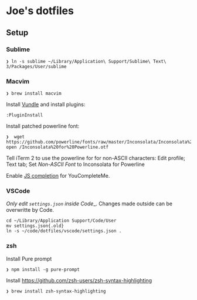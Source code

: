 # Joe's dotfiles

## Setup

### Sublime

    ❯ ln -s sublime ~/Library/Application\ Support/Sublime\ Text\ 3/Packages/User/sublime

### Macvim


    ❯ brew install macvim

Install [Vundle](https://github.com/VundleVim/Vundle.vim#quick-start) and install plugins:

    :PluginInstall

Install patched powerline font:

    ❯  wget https://github.com/powerline/fonts/raw/master/Inconsolata/Inconsolata%20for%20Powerline.otf
    open /Inconsolata%20for%20Powerline.otf

Tell iTerm 2 to use the powerline for for non-ASCII characters: Edit profile; Text tab; Set _Non-ASCII Font_ to Inconsolata for Powerline

Enable [JS completion](https://github.com/Valloric/YouCompleteMe#javascript-semantic-completion) for YouCompleteMe.

### VSCode

_Only edit `settings.json` inside Code__. Changes made outside can be overwritte by Code.

```
cd ~/Library/Application Support/Code/User
mv settings.json{.old}
ln -s ~/code/dotfiles/vscode/settings.json .
```

### zsh

Install Pure prompt

    ❯ npm install -g pure-prompt

Install https://github.com/zsh-users/zsh-syntax-highlighting

    ❯ brew install zsh-syntax-highlighting

